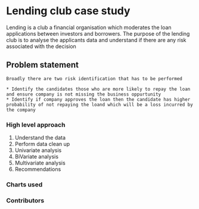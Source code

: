 # Lending club case study 

Lending is a club a financial organisation which moderates the loan applications between investors and borrowers. The purpose of the lending club is to
analyse the applicants data and understand if there are any risk associated with the decision

## Problem statement

```
Broadly there are two risk identification that has to be performed 

* Identify the candidates those who are more likely to repay the loan and ensure company is not missing the business oppurtunity 
* Identify if company approves the loan then the candidate has higher probability of not repaying the loand which will be a loss incurred by the company 
```

### High level approach 

1. Understand the data
2. Perform data clean up
3. Univariate analysis
4. BiVariate analysis
6. Multivariate analysis
7. Recommendations

### Charts used 

### Contributors 


